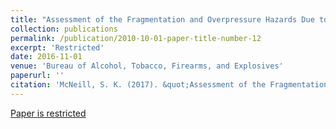 ```yaml
---
title: "Assessment of the Fragmentation and Overpressure Hazards Due to TNT Detonations Inside a Type III Daybox"
collection: publications
permalink: /publication/2010-10-01-paper-title-number-12
excerpt: 'Restricted'
date: 2016-11-01
venue: 'Bureau of Alcohol, Tobacco, Firearms, and Explosives'
paperurl: ''
citation: 'McNeill, S. K. (2017). &quot;Assessment of the Fragmentation and Overpressure Hazards Due to TNT Detonations Inside a Type III Daybox.&quot; <i>Bureau of Alcohol, Tobacco, Firearms and Explosives</i>, National Center for Explosives Training and Research, Redstone Arsenal, AL.'
---
```

[Paper is restricted](http://www.atf.gov)
